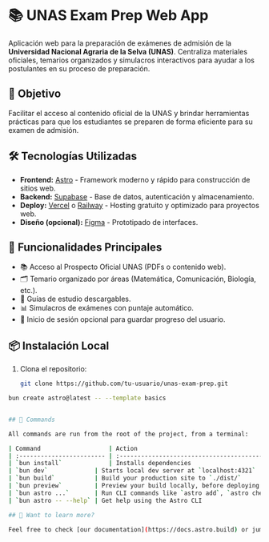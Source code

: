 # 📚 UNAS Exam Prep Web App

Aplicación web para la preparación de exámenes de admisión de la **Universidad Nacional Agraria de la Selva (UNAS)**. Centraliza materiales oficiales, temarios organizados y simulacros interactivos para ayudar a los postulantes en su proceso de preparación.

## 🎯 Objetivo

Facilitar el acceso al contenido oficial de la UNAS y brindar herramientas prácticas para que los estudiantes se preparen de forma eficiente para su examen de admisión.

## 🛠️ Tecnologías Utilizadas

- **Frontend:** [Astro](https://astro.build/) - Framework moderno y rápido para construcción de sitios web.
- **Backend:** [Supabase](https://supabase.com/) - Base de datos, autenticación y almacenamiento.
- **Deploy:** [Vercel](https://vercel.com/) o [Railway](https://railway.app/) - Hosting gratuito y optimizado para proyectos web.
- **Diseño (opcional):** [Figma](https://figma.com/) - Prototipado de interfaces.

## 🚀 Funcionalidades Principales

- 📚 Acceso al Prospecto Oficial UNAS (PDFs o contenido web).
- 🗂️ Temario organizado por áreas (Matemática, Comunicación, Biología, etc.).
- 📖 Guías de estudio descargables.
- 📊 Simulacros de exámenes con puntaje automático.
- 🔑 Inicio de sesión opcional para guardar progreso del usuario.

## 📦 Instalación Local

1. Clona el repositorio:

   ```bash
   git clone https://github.com/tu-usuario/unas-exam-prep.git
   ```

```sh
bun create astro@latest -- --template basics


## 🧞 Commands

All commands are run from the root of the project, from a terminal:

| Command                   | Action                                           |
| :------------------------ | :----------------------------------------------- |
| `bun install`             | Installs dependencies                            |
| `bun dev`             | Starts local dev server at `localhost:4321`      |
| `bun build`           | Build your production site to `./dist/`          |
| `bun preview`         | Preview your build locally, before deploying     |
| `bun astro ...`       | Run CLI commands like `astro add`, `astro check` |
| `bun astro -- --help` | Get help using the Astro CLI                     |

## 👀 Want to learn more?

Feel free to check [our documentation](https://docs.astro.build) or jump into our [Discord server](https://astro.build/chat).
```
